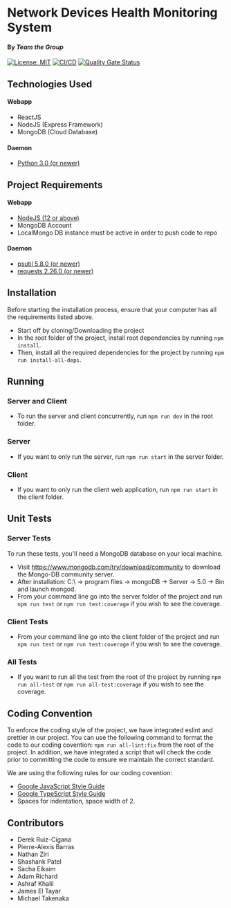 # Network Devices Health Monitoring System
#### By _Team the Group_
[![License: MIT](https://img.shields.io/badge/License-MIT-yellow.svg)](https://opensource.org/licenses/MIT)
[![CI/CD](https://github.com/Pyxsys/ttg-healthcheck/actions/workflows/integration.yml/badge.svg)](https://github.com/Pyxsys/ttg-healthcheck/actions/workflows/integration.yml)
[![Quality Gate Status](https://sonarcloud.io/api/project_badges/measure?project=Pyxsys_ttg-healthcheck&metric=alert_status)](https://sonarcloud.io/summary/new_code?id=Pyxsys_ttg-healthcheck)
 
## Technologies Used
#### Webapp
* ReactJS
* NodeJS (Express Framework)
* MongoDB (Cloud Database)
#### Daemon
* [Python 3.0 (or newer)](https://www.python.org/downloads/)

## Project Requirements
#### Webapp
* [NodeJS (12 or above)](https://nodejs.org/en/download/)
* MongoDB Account
* LocalMongo DB instance must be active in order to push code to repo
#### Daemon
* [psutil 5.8.0 (or newer)](https://pypi.org/project/psutil/)
* [requests 2.26.0 (or newer)](https://pypi.org/project/requests/)

## Installation
Before starting the installation process, ensure that your computer has all the requirements listed above.

* Start off by cloning/Downloading the project 
* In the root folder of the project, install root dependencies by running `npm install`.
* Then, install all the required dependencies for the project by running `npm run install-all-deps`.

## Running
### Server and Client
* To run the server and client concurrently, run `npm run dev` in the root folder. 

### Server
* If you want to only run the server, run `npm run start` in the server folder.

### Client
* If you want to only run the client web application, run `npm run start` in the client folder.

## Unit Tests

### Server Tests
To run these tests, you'll need a MongoDB database on your local machine.

* Visit https://www.mongodb.com/try/download/community to download the Mongo-DB community server.
* After installation: C:\ -> program files -> mongoDB -> Server -> 5.0 -> Bin and launch mongod.
* From your command line go into the server folder of the project and run `npm run test` or `npm run test:coverage` if you wish to see the coverage.

### Client Tests

* From your command line go into the client folder of the project and run `npm run test` or `npm run test:coverage` if you wish to see the coverage.

### All Tests

* If you want to run all the test from the root of the project by running `npm run all-test` or `npm run all-test:coverage` if you wish to see the coverage.

## Coding Convention
To enforce the coding style of the project, we have integrated eslint and prettier in our project. You can use the following command to format the code to our coding covention: `npm run all-lint:fix` from the root of the project. In addition, we have integrated a script that will check the code prior to committing the code to ensure we maintain the correct standard.

We are using the following rules for our coding covention:
* [Google JavaScript Style Guide](https://google.github.io/styleguide/jsguide.html)
* [Google TypeScript Style Guide](https://google.github.io/styleguide/tsguide.html)
* Spaces for indentation, space width of 2.

## Contributors
* Derek Ruiz-Cigana
* Pierre-Alexis Barras
* Nathan Ziri
* Shashank Patel
* Sacha Elkaim
* Adam Richard
* Ashraf Khalil
* James El Tayar
* Michael Takenaka
